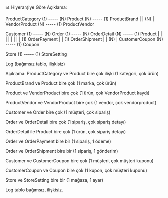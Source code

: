 ﻿📊 Hiyerarşiye Göre Açıklama:

ProductCategory (1) ----- (N) Product (N) ----- (1) ProductBrand
                             |
                             | (N)
                             |
                         VendorProduct (N) ----- (1) ProductVendor

Customer (1) ----- (N) Order (1) ----- (N) OrderDetail (N) ----- (1) Product
        |                   |                | 
        |                   |                |
        |                   |          (1) OrderPayment
        |                   |          (1) OrderShipment
        |
        | (N)
        |
    CustomerCoupon (N) ----- (1) Coupon

Store (1) ----- (1) StoreSetting

Log (bağımsız tablo, ilişkisiz)




Açıklama:
ProductCategory ve Product bire çok ilişki (1 kategori, çok ürün)

ProductBrand ve Product bire çok (1 marka, çok ürün)

Product ve VendorProduct bire çok (1 ürün, çok VendorProduct kaydı)

ProductVendor ve VendorProduct bire çok (1 vendor, çok vendorproduct)

Customer ve Order bire çok (1 müşteri, çok sipariş)

Order ve OrderDetail bire çok (1 sipariş, çok sipariş detayı)

OrderDetail ile Product bire çok (1 ürün, çok sipariş detayı)

Order ve OrderPayment bire bir (1 sipariş, 1 ödeme)

Order ve OrderShipment bire bir (1 sipariş, 1 gönderim)

Customer ve CustomerCoupon bire çok (1 müşteri, çok müşteri kuponu)

CustomerCoupon ve Coupon bire çok (1 kupon, çok müşteri kuponu)

Store ve StoreSetting bire bir (1 mağaza, 1 ayar)

Log tablo bağımsız, ilişkisiz.